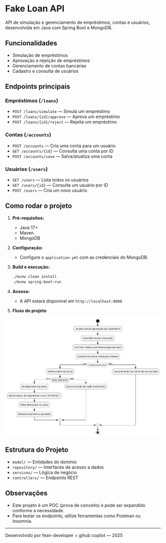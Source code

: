 # Fake Loan API

API de simulação e gerenciamento de empréstimos, contas e usuários, desenvolvida em Java com Spring Boot e MongoDB.

## Funcionalidades
- Simulação de empréstimos
- Aprovação e rejeição de empréstimos
- Gerenciamento de contas bancárias
- Cadastro e consulta de usuários

## Endpoints principais

### Empréstimos (`/loans`)
- `POST /loans/simulate` — Simula um empréstimo
- `POST /loans/{id}/approve` — Aprova um empréstimo
- `POST /loans/{id}/reject` — Rejeita um empréstimo

### Contas (`/accounts`)
- `POST /accounts` — Cria uma conta para um usuário
- `GET /accounts/{id}` — Consulta uma conta por ID
- `POST /accounts/save` — Salva/atualiza uma conta

### Usuários (`/users`)
- `GET /users` — Lista todos os usuários
- `GET /users/{id}` — Consulta um usuário por ID
- `POST /users` — Cria um novo usuário

## Como rodar o projeto

1. **Pré-requisitos:**
   - Java 17+
   - Maven
   - MongoDB

2. **Configuração:**
   - Configure o `application.yml` com as credenciais do MongoDB.

3. **Build e execução:**
   ```sh
   ./mvnw clean install
   ./mvnw spring-boot:run
   ```

4. **Acesso:**
   - A API estará disponível em `http://localhost:8080`

5. **Fluxo do projeto**

![Diagrama de Atividades - Aprovação de Empréstimo](atividade_aprovacao_emprestimo.png)

## Estrutura do Projeto
- `model/` — Entidades do domínio
- `repository/` — Interfaces de acesso a dados
- `services/` — Lógica de negócio
- `controllers/` — Endpoints REST

## Observações
- Este projeto é um POC (prova de conceito) e pode ser expandido conforme a necessidade.
- Para testar os endpoints, utilize ferramentas como Postman ou Insomnia.

---

Desenvolvido por fean-developer + gihub copilot — 2025
